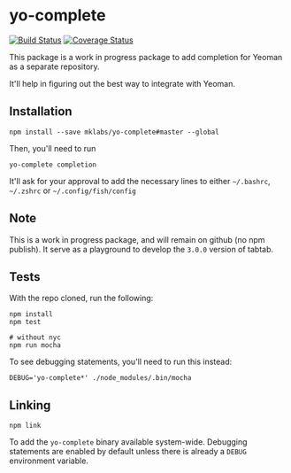 # yo-complete

[![Build Status](https://travis-ci.org/mklabs/yo-complete.svg?branch=master)](https://travis-ci.org/mklabs/yo-complete)
[![Coverage Status](https://coveralls.io/repos/github/mklabs/yo-complete/badge.svg?branch=master)](https://coveralls.io/github/mklabs/yo-complete?branch=master)

This package is a work in progress package to add completion for Yeoman as a
separate repository.

It'll help in figuring out the best way to integrate with Yeoman.

## Installation

    npm install --save mklabs/yo-complete#master --global

Then, you'll need to run

    yo-complete completion

It'll ask for your approval to add the necessary lines to either `~/.bashrc`,
`~/.zshrc` or `~/.config/fish/config`

## Note

This is a work in progress package, and will remain on github (no npm publish).
It serve as a playground to develop the `3.0.0` version of tabtab.

## Tests

With the repo cloned, run the following:

    npm install
    npm test

    # without nyc
    npm run mocha

To see debugging statements, you'll need to run this instead:

    DEBUG='yo-complete*' ./node_modules/.bin/mocha

## Linking

    npm link

To add the `yo-complete` binary available system-wide. Debugging statements are
enabled by default unless there is already a `DEBUG` environment variable.
